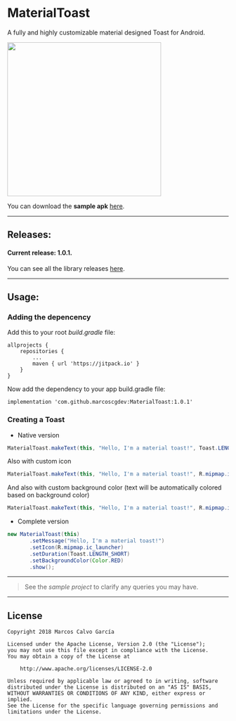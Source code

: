 # MaterialToast
A fully and highly customizable material designed Toast for Android.

<img src="https://raw.githubusercontent.com/marcoscgdev/MaterialToast/master/device-2018-12-22-164932.png" width="350">

You can download the **sample apk** [here](https://github.com/marcoscgdev/MaterialToast/releases/download/1.0.1/app-debug.apk).

---

## Releases:

#### Current release: 1.0.1.

You can see all the library releases [here](https://github.com/marcoscgdev/MaterialToast/releases).

---

## Usage:

### Adding the depencency

Add this to your root *build.gradle* file:

```
allprojects {
    repositories {
        ...
        maven { url 'https://jitpack.io' }
    }
}
```

Now add the dependency to your app build.gradle file:

```
implementation 'com.github.marcoscgdev:MaterialToast:1.0.1'
```

### Creating a Toast

 - Native version

```java
MaterialToast.makeText(this, "Hello, I'm a material toast!", Toast.LENGTH_SHORT).show();
```

Also with custom icon

```java
MaterialToast.makeText(this, "Hello, I'm a material toast!", R.mipmap.ic_launcher, Toast.LENGTH_SHORT).show();
```

And also with custom background color (text will be automatically colored based on background color)

```java
MaterialToast.makeText(this, "Hello, I'm a material toast!", R.mipmap.ic_launcher, Toast.LENGTH_SHORT).setBackgroundColor(Color.RED).show();
```

 - Complete version
 
 ```java
new MaterialToast(this)
        .setMessage("Hello, I'm a material toast!")
        .setIcon(R.mipmap.ic_launcher)
        .setDuration(Toast.LENGTH_SHORT)
        .setBackgroundColor(Color.RED)
        .show();
```

---
>See the *sample project* to clarify any queries you may have.

---

## License

```
Copyright 2018 Marcos Calvo García

Licensed under the Apache License, Version 2.0 (the "License");
you may not use this file except in compliance with the License.
You may obtain a copy of the License at

    http://www.apache.org/licenses/LICENSE-2.0

Unless required by applicable law or agreed to in writing, software
distributed under the License is distributed on an "AS IS" BASIS,
WITHOUT WARRANTIES OR CONDITIONS OF ANY KIND, either express or implied.
See the License for the specific language governing permissions and
limitations under the License.
```
